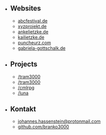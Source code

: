 ---
---
- ## Websites
  - [abcfestival.de](https://abcfestival.de)
  - [xyzprojekt.de](https://xyzprojekt.de)
  - [ankelietzke.de](https://ankelietzke.de)
  - [kailietzke.de](https://kailietzke.de)
  - [puncheurz.com](https://puncheurz.com)
  - [gabriela-gottschalk.de](https://gabriela-gottschalk.de)

- ## Projects
  - [/tram3000](/)
  - [/tram3000](/)
  - [/cmlrpg](/)
  - [/luna](/)

- ## Kontakt
  - [johannes.hassenstein@protonmail.com](mailto:johannes.hassenstein@protonmail.com)
  - [github.com/branko3000](https://github.com/branko3000)

